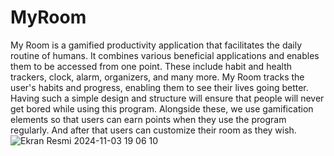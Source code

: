 # MyRoom
My Room is a gamified productivity application that facilitates the daily routine of humans. It combines various beneficial applications and enables them to be accessed from one point.
These include habit and health trackers, clock, alarm, organizers, and many more. My Room tracks the user's habits and progress, enabling them to see their lives going better. 
Having such a simple design and structure will ensure that people will never get bored while using this program.
Alongside these, we use gamification elements so that users can earn points when they use the program regularly. And after that users can customize their room as they wish.
![Ekran Resmi 2024-11-03 19 06 10](https://github.com/user-attachments/assets/1362eb1b-1f7a-46f0-bac0-93569271b70b)
